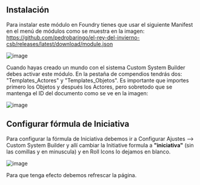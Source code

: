 ## Instalación
Para instalar este módulo en Foundry tienes que usar el siguiente Manifest en el menú de módulos como se muestra en la imagen: https://github.com/pedrobaringo/el-rey-del-invierno-csb/releases/latest/download/module.json

![image](https://github.com/pedrobaringo/estirpe-de-dunwich-csb-templates-y-css/assets/148097688/b2025a6c-8129-479f-9e15-796e429dd632)

Cuando hayas creado un mundo con el sistema Custom System Builder debes activar este módulo. En la pestaña de compendios tendrás dos: "Templates_Actores" y "Templates_Objetos".
Es importante que importes primero los Objetos y después los Actores, pero sobretodo que se mantenga el ID del documento como se ve en la imagen:

![image](https://github.com/pedrobaringo/the-troubleshooters-csb-es/assets/148097688/6fa9c0c2-1936-4db6-99b2-7e80f54e7172)

## Configurar fórmula de Iniciativa
Para configurar la fórmula de Iniciativa debemos ir a Configurar Ajustes --> Custom System Builder y allí cambiar la Initiative formula a **"iniciativa"** (sin las comillas y en minuscula) y en Roll Icons lo dejamos en blanco.

![image](https://github.com/pedrobaringo/el-rey-del-invierno-csb/assets/148097688/6197c93a-7bec-4910-965d-06339235a8f5)

Para que tenga efecto debemos refrescar la página.
